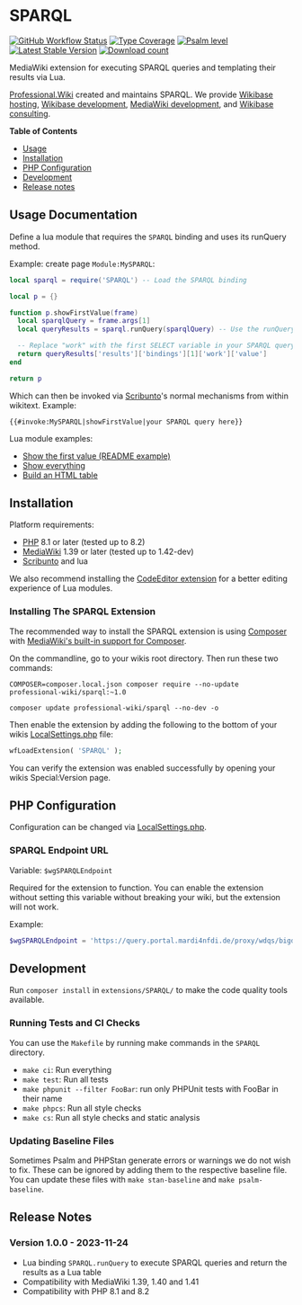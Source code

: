 # SPARQL

[![GitHub Workflow Status](https://img.shields.io/github/actions/workflow/status/ProfessionalWiki/SPARQL/ci.yml?branch=master)](https://github.com/ProfessionalWiki/SPARQL/actions?query=workflow%3ACI)
[![Type Coverage](https://shepherd.dev/github/ProfessionalWiki/SPARQL/coverage.svg)](https://shepherd.dev/github/ProfessionalWiki/SPARQL)
[![Psalm level](https://shepherd.dev/github/ProfessionalWiki/SPARQL/level.svg)](psalm.xml)
[![Latest Stable Version](https://poser.pugx.org/professional-wiki/sparql/version.png)](https://packagist.org/packages/professional-wiki/sparql)
[![Download count](https://poser.pugx.org/professional-wiki/sparql/d/total.png)](https://packagist.org/packages/professional-wiki/sparql)

MediaWiki extension for executing SPARQL queries and templating their results via Lua.

[Professional.Wiki] created and maintains SPARQL. We provide [Wikibase hosting],
[Wikibase development], [MediaWiki development], and [Wikibase consulting].

**Table of Contents**

- [Usage](#usage-documentation)
- [Installation](#installation)
- [PHP Configuration](#php-configuration)
- [Development](#development)
- [Release notes](#release-notes)

## Usage Documentation

Define a lua module that requires the `SPARQL` binding and uses its runQuery method.

Example: create page `Module:MySPARQL`:

```lua
local sparql = require('SPARQL') -- Load the SPARQL binding

local p = {}

function p.showFirstValue(frame)
  local sparqlQuery = frame.args[1]
  local queryResults = sparql.runQuery(sparqlQuery) -- Use the runQuery method

  -- Replace "work" with the first SELECT variable in your SPARQL query
  return queryResults['results']['bindings'][1]['work']['value']
end

return p
```

Which can then be invoked via [Scribunto]'s normal mechanisms from within wikitext. Example:

`{{#invoke:MySPARQL|showFirstValue|your SPARQL query here}}`

Lua module examples:

* [Show the first value (README example)](demoLua/firstValue.lua)
* [Show everything](demoLua/showEverything.lua)
* [Build an HTML table](demoLua/htmlTable.lua)

## Installation

Platform requirements:

* [PHP] 8.1 or later (tested up to 8.2)
* [MediaWiki] 1.39 or later (tested up to 1.42-dev)
* [Scribunto] and lua

We also recommend installing the [CodeEditor extension]
for a better editing experience of Lua modules.

### Installing The SPARQL Extension

The recommended way to install the SPARQL extension is using [Composer] with
[MediaWiki's built-in support for Composer][Composer install].

On the commandline, go to your wikis root directory. Then run these two commands:

```shell script
COMPOSER=composer.local.json composer require --no-update professional-wiki/sparql:~1.0
```

```shell script
composer update professional-wiki/sparql --no-dev -o
```

Then enable the extension by adding the following to the bottom of your wikis [LocalSettings.php] file:

```php
wfLoadExtension( 'SPARQL' );
```

You can verify the extension was enabled successfully by opening your wikis Special:Version page.

## PHP Configuration

Configuration can be changed via [LocalSettings.php].

### SPARQL Endpoint URL

Variable: `$wgSPARQLEndpoint`

Required for the extension to function. You can enable the extension without setting this variable without
breaking your wiki, but the extension will not work.

Example:

```php
$wgSPARQLEndpoint = 'https://query.portal.mardi4nfdi.de/proxy/wdqs/bigdata/namespace/wdq/sparql';
```

## Development

Run `composer install` in `extensions/SPARQL/` to make the code quality tools available.

### Running Tests and CI Checks

You can use the `Makefile` by running make commands in the `SPARQL` directory.

* `make ci`: Run everything
* `make test`: Run all tests
* `make phpunit --filter FooBar`: run only PHPUnit tests with FooBar in their name
* `make phpcs`: Run all style checks
* `make cs`: Run all style checks and static analysis

### Updating Baseline Files

Sometimes Psalm and PHPStan generate errors or warnings we do not wish to fix.
These can be ignored by adding them to the respective baseline file. You can update
these files with `make stan-baseline` and `make psalm-baseline`.

## Release Notes

### Version 1.0.0 - 2023-11-24

* Lua binding `SPARQL.runQuery` to execute SPARQL queries and return the results as a Lua table
* Compatibility with MediaWiki 1.39, 1.40 and 1.41
* Compatibility with PHP 8.1 and 8.2

[Professional.Wiki]: https://professional.wiki
[Wikibase]: https://wikibase.consulting/what-is-wikibase/
[Wikibase hosting]: https://professional.wiki/en/hosting/wikibase
[Wikibase development]: https://professional.wiki/en/wikibase-software-development
[MediaWiki development]: https://professional.wiki/en/mediawiki-development
[Wikibase consulting]: https://wikibase.consulting/
[MediaWiki]: https://www.mediawiki.org
[PHP]: https://www.php.net
[Composer]: https://getcomposer.org
[Composer install]: https://professional.wiki/en/articles/installing-mediawiki-extensions-with-composer
[LocalSettings.php]: https://www.pro.wiki/help/mediawiki-localsettings-php-guide
[Scribunto]: https://www.mediawiki.org/wiki/Extension:Scribunto
[CodeEditor extension]: https://www.mediawiki.org/wiki/Extension:CodeEditor

